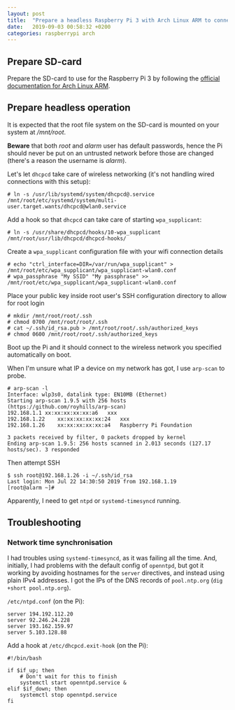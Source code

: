 ```yaml
---
layout: post
title:  "Prepare a headless Raspberry Pi 3 with Arch Linux ARM to connect to WiFi"
date:   2019-09-03 00:58:32 +0200
categories: raspberrypi arch
---
```


## Prepare SD-card

Prepare the SD-card to use for the Raspberry Pi 3 by following the
[official documentation for Arch Linux ARM](https://archlinuxarm.org/platforms/armv8/broadcom/raspberry-pi-3#installation).

## Prepare headless operation

It is expected that the root file system on the SD-card is mounted on your
system at */mnt/root*.

**Beware** that both *root* and *alarm* user has default passwords, hence the
Pi should never be put on an untrusted network before those are changed
(there's a reason the username is *alarm*).

Let's let `dhcpcd` take care of wireless networking (it's not handling wired
connections with this setup):

```
# ln -s /usr/lib/systemd/system/dhcpcd@.service /mnt/root/etc/systemd/system/multi-user.target.wants/dhcpcd@wlan0.service
```

Add a hook so that `dhcpcd` can take care of starting `wpa_supplicant`:

```
# ln -s /usr/share/dhcpcd/hooks/10-wpa_supplicant /mnt/root/usr/lib/dhcpcd/dhcpcd-hooks/
```

Create a `wpa_supplicant` configuration file with your wifi connection details

```
# echo "ctrl_interface=DIR=/var/run/wpa_supplicant" > /mnt/root/etc/wpa_supplicant/wpa_supplicant-wlan0.conf
# wpa_passphrase "My SSID" "My passphrase" >> /mnt/root/etc/wpa_supplicant/wpa_supplicant-wlan0.conf
```

Place your public key inside root user's SSH configuration directory to allow for
root login

```
# mkdir /mnt/root/root/.ssh
# chmod 0700 /mnt/root/root/.ssh
# cat ~/.ssh/id_rsa.pub > /mnt/root/root/.ssh/authorized_keys
# chmod 0600 /mnt/root/root/.ssh/authorized_keys
```

Boot up the Pi and it should connect to the wireless network you specified
automatically on boot.

When I'm unsure what IP a device on my network has got, I use `arp-scan` to
probe.

```
# arp-scan -l
Interface: wlp3s0, datalink type: EN10MB (Ethernet)
Starting arp-scan 1.9.5 with 256 hosts (https://github.com/royhills/arp-scan)
192.168.1.1	xx:xx:xx:xx:xx:a6	xxx
192.168.1.22	xx:xx:xx:xx:xx:24	xxx
192.168.1.26	xx:xx:xx:xx:xx:a4	Raspberry Pi Foundation

3 packets received by filter, 0 packets dropped by kernel
Ending arp-scan 1.9.5: 256 hosts scanned in 2.013 seconds (127.17 hosts/sec). 3 responded
```

Then attempt SSH

```
$ ssh root@192.168.1.26 -i ~/.ssh/id_rsa
Last login: Mon Jul 22 14:30:50 2019 from 192.168.1.19
[root@alarm ~]#
```

Apparently, I need to get `ntpd` or `systemd-timesyncd` running.

## Troubleshooting
### Network time synchronisation

I had troubles using `systemd-timesyncd`, as it was failing all the time.
And, initially, I had problems with the default config of `openntpd`, but got
it working by avoiding hostnames for the `server` directives, and instead
using plain IPv4 addresses. I got the IPs of the DNS records of `pool.ntp.org`
(`dig +short pool.ntp.org`).

`/etc/ntpd.conf` (on the Pi):

```
server 194.192.112.20
server 92.246.24.228
server 193.162.159.97
server 5.103.128.88
```

Add a hook at `/etc/dhcpcd.exit-hook` (on the Pi):

```
#!/bin/bash

if $if_up; then
	# Don't wait for this to finish
	systemctl start openntpd.service &
elif $if_down; then
	systemctl stop openntpd.service
fi
```
